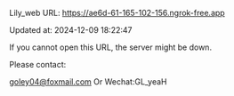 Lily_web URL: https://ae6d-61-165-102-156.ngrok-free.app

Updated at: 2024-12-09 18:22:47

If you cannot open this URL, the server might be down.

Please contact: 

goley04@foxmail.com Or Wechat:GL_yeaH